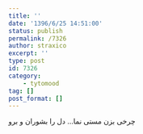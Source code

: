 ```yaml
---
title: ''
date: '1396/6/25 14:51:00'
status: publish
permalink: /7326
author: straxico
excerpt: ''
type: post
id: 7326
category:
    - tytomood
tag: []
post_format: []
---
```

چرخی بزن مستی نما… دل را بشوران و برو